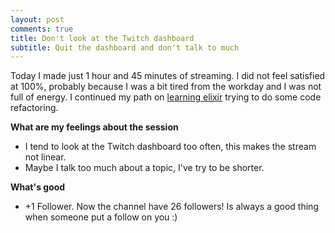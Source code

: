 ```yaml
---
layout: post
comments: true
title: Don't look at the Twitch dashboard
subtitle: Quit the dashboard and don't talk to much
---
```


Today I made just 1 hour and 45 minutes of streaming. I did not feel satisfied at 100%, probably because I was a bit tired from the workday and I was not full of energy. I continued my path on [learning elixir](https://github.com/joebew42/elixir-playground) trying to do some code refactoring.

**What are my feelings about the session**

* I tend to look at the Twitch dashboard too often, this makes the stream not linear.
* Maybe I talk too much about a topic, I've try to be shorter.

**What's good**

* +1 Follower. Now the channel have 26 followers! Is always a good thing when someone put a follow on you :)
